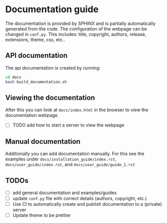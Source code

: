 # Documentation guide

The documentation is provided by SPHINX and is partially automatically generated from the code. The configuration of the webpage can be changed in `conf.py`. This includes: title, copyright, authors, release, extensions, theme, css, etc..  


## API documentation
The api documentation is created by running:

```bash
cd docs
bash build_documentation.sh
```
## Viewing the documentation
After this you can look at `docs/index.html` in the browser to view the documentation webpage. 

- [ ] TODO add how to start a server to view the webpage

## Manual documentation
Additionally you can add documentation manually. For this see the examples under `docs/installation_guide/index.rst`, `docs/user_guide/index.rst`, and `docs/user_guide/guide_1.rst`

## TODOs
- [ ] add general documentation and examples/guides
- [ ] update `conf.py` file with correct details (authors, copyright, etc.)
- [ ] Use CI to automatically create and publish documentation to a (private) server
- [ ] Update theme to be prettier